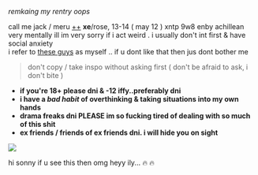 *remkaing my rentry oops*

call me jack / meru [++](https://en.pronouns.page/@gigolo) **xe**/rose, 13-14 ( may 12 ) xntp 9w8 enby achillean  
very mentally ill im very sorry if i act weird . i usually don't int first & have social anxiety  
i refer to [these guys](https://txti.es/lastwish) as myself .. if u dont like that then jus dont bother me 

> don't copy / take inspo without asking first ( don't be afraid to ask, i don't bite )

+ **if you're 18+ please dni & -12 iffy..preferably dni**  
+ **i have a _bad habit_ of overthinking & taking situations into my own hands**  
+ **drama freaks dni PLEASE im so fucking tired of dealing with so much of this shit**  
+ **ex friends / friends of ex friends dni. i will hide you on sight**

![](https://cdn.discordapp.com/attachments/729124835296280689/1068074827069542440/image.jpeg)

hi sonny if u see this then omg heyy ily... :fire: :fire:

